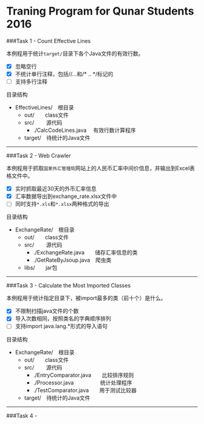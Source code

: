 # Traning Program for Qunar Students 2016
###Task 1 - Count Effective Lines

本例程用于统计`target/`目录下各个Java文件的有效行数。

- [x] 忽略空行
- [x] 不统计单行注释，包括//...和/* .. */标记的
- [ ] 支持多行注释

目录结构

* EffectiveLines/　根目录
  * out/　　class文件
  * src/　　 源代码
    * ./CalcCodeLines.java　 有效行数计算程序
  * target/　待统计的Java文件

----------

###Task 2 - Web Crawler

本例程用于抓取`国家外汇管理局`网站上的人民币汇率中间价信息，并输出到Excel表格文件中。

- [x] 实时抓取最近30天的外币汇率信息
- [x] 汇率数据导出到exchange_rate.xlsx文件中
- [ ] 同时支持`*.xls`和`*.xlsx`两种格式的导出

目录结构

* ExchangeRate/　根目录
  * out/　　class文件
  * src/　 　源代码
    * ./ExchangeRate.java　　储存汇率信息的类
    * ./GetRateByJsoup.java　爬虫类
  * libs/　　jar包

----------

###Task 3 - Calculate the Most Imported Classes

本例程用于统计指定目录下，被import最多的类（前十个）是什么。

- [x] 不限制扫描java文件的个数
- [x] 导入次数相同，按照类名的字典顺序排列
- [ ] 支持import java.lang.*形式的导入语句

目录结构

* ExchangeRate/　根目录
  * out/　　class文件
  * src/　 　源代码
    * ./EntryComparator.java　　比较排序规则
    * ./Processor.java　　　　　统计处理程序
    * ./TestComparator.java　　用于测试比较器
  * target/　待统计的Java文件

----------

###Task 4 - 
